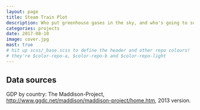 ```yaml
---
layout: page
title: Steam Train Plot
description: Who put greenhouse gases in the sky, and who's going to suffer for them?
categories: projects
date: 2017-08-10
image: cover.jpg
mast: true
# hit up scss/_base.scss to define the header and other repo colours!
# they're $color-repo-a, $color-repo-b and $color-repo-light
---
```


## Data sources

GDP by country: The Maddison-Project, http://www.ggdc.net/maddison/maddison-project/home.htm, 2013 version.
